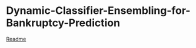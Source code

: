 # Dynamic-Classifier-Ensembling-for-Bankruptcy-Prediction
[Readme](https://github.com/EziGo96/Dynamic-Classifier-Ensembling-for-Bankruptcy-Prediction/files/10430700/Proj_Report.pdf)
